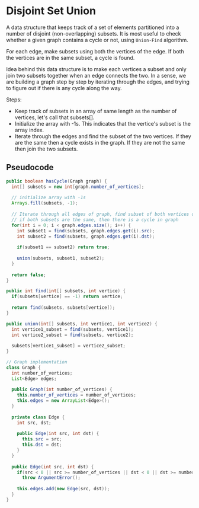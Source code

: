 # Disjoint Set Union
A data structure that keeps track of a set of elements partitioned into a number of disjoint (non-overlapping) subsets. It is most useful to check whether a given graph contains a cycle or not, using `Union-Find` algorithm.

For each edge, make subsets using both the vertices of the edge. If both the vertices are in the same subset, a cycle is found.

Idea behind this data structure is to make each vertices a subset and only join two subsets together when an edge connects the two. In a sense, we are building a graph step by step by iterating through the edges, and trying to figure out if there is any cycle along the way.

Steps:

- Keep track of subsets in an array of same length as the number of vertices, let's call that subsets[].
- Initialize the array with -1s. This indicates that the vertice's subset is the array index.
- Iterate through the edges and find the subset of the two vertices. If they are the same then a cycle exists in the graph. If they are not the same then join the two subsets.

## Pseudocode
```java
public boolean hasCycle(Graph graph) {
  int[] subsets = new int[graph.number_of_vertices];
  
  // initialize array with -1s
  Arrays.fill(subsets, -1);
  
  // Iterate through all edges of graph, find subset of both vertices of every edge
  // if both subsets are the same, then there is a cycle in graph
  for(int i = 0; i < graph.edges.size(); i++) {
    int subset1 = find(subsets, graph.edges.get(i).src);
    int subset2 = find(subsets, graph.edges.get(i).dst);
    
    if(subset1 == subset2) return true;
    
    union(subsets, subset1, subset2);
  }
  
  return false;
}

public int find(int[] subsets, int vertice) {
  if(subsets[vertice] == -1) return vertice;
  
  return find(subsets, subsets[vertice]);
}

public union(int[] subsets, int vertice1, int vertice2) {
  int vertice1_subset = find(subsets, vertice1);
  int vertice2_subset = find(subsets, vertice2);
  
  subsets[vertice1_subset] = vertice2_subset;
}

// Graph implementation
class Graph {
  int number_of_vertices;
  List<Edge> edges;
  
  public Graph(int number_of_vertices) {
    this.number_of_vertices = number_of_vertices;
    this.edges = new ArrayList<Edge>();
  }
  
  private class Edge {
    int src, dst;
    
    public Edge(int src, int dst) {
      this.src = src;
      this.dst = dst;
    }
  }
  
  public Edge(int src, int dst) {
    if(src < 0 || src >= number_of_vertices || dst < 0 || dst >= number_of_vertices)
      throw ArgumentError();
    
    this.edges.add(new Edge(src, dst));
  }
}
```
